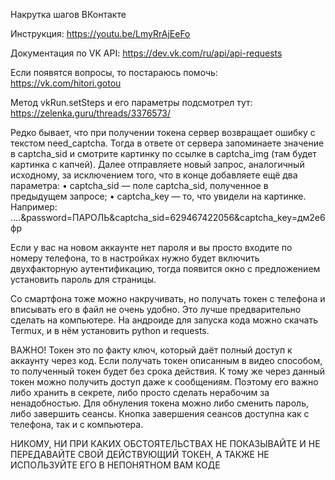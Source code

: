 Накрутка шагов ВКонтакте

Инструкция: https://youtu.be/LmyRrAjEeFo

Документация по VK API: https://dev.vk.com/ru/api/api-requests

Если появятся вопросы, то постараюсь помочь: https://vk.com/hitori.gotou

Метод vkRun.setSteps и его параметры подсмотрел тут: https://zelenka.guru/threads/3376573/

Редко бывает, что при получении токена сервер возвращает ошибку с текстом need_captcha. Тогда в ответе от сервера запоминаете значение в captcha_sid и смотрите картинку по ссылке в captcha_img  (там будет картинка с капчей). Далее отправляете новый запрос, аналогичный исходному, за исключением того, что в конце добавляете ещё два параметра:
• captcha_sid — поле captcha_sid, полученное в предыдущем запросе;
• captcha_key — то, что увидели на картинке.
Например:   ....&password=ПАРОЛЬ&captcha_sid=629467422056&captcha_key=дм2е6фр

Если у вас на новом аккаунте нет пароля и вы просто входите по номеру телефона, то в настройках нужно будет включить двухфакторную аутентификацию, тогда появится окно с предложением установить пароль для страницы.

Со смартфона тоже можно накручивать, но получать токен с телефона и вписывать его в файл не очень удобно. Это лучше предварительно сделать на компьютере. На андроиде для запуска кода можно скачать Termux, и в нём установить python и requests.

ВАЖНО! Токен это по факту ключ, который даёт полный доступ к аккаунту через код. Если получать токен описанным в видео способом, то полученный токен будет без срока действия. К тому же через данный токен можно получить доступ даже к сообщениям. Поэтому его важно либо хранить в секрете, либо просто сделать нерабочим за ненадобностью. Для обнуления токена можно либо сменить пароль, либо завершить сеансы. Кнопка завершения сеансов доступна как с телефона, так и с компьютера.

НИКОМУ, НИ ПРИ КАКИХ ОБСТОЯТЕЛЬСТВАХ НЕ ПОКАЗЫВАЙТЕ И НЕ ПЕРЕДАВАЙТЕ СВОЙ ДЕЙСТВУЮЩИЙ ТОКЕН, А ТАКЖЕ НЕ ИСПОЛЬЗУЙТЕ ЕГО В НЕПОНЯТНОМ ВАМ КОДЕ
